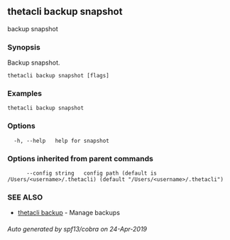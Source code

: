 ## thetacli backup snapshot

backup snapshot

### Synopsis

Backup snapshot.

```
thetacli backup snapshot [flags]
```

### Examples

```
thetacli backup snapshot
```

### Options

```
  -h, --help   help for snapshot
```

### Options inherited from parent commands

```
      --config string   config path (default is /Users/<username>/.thetacli) (default "/Users/<username>/.thetacli")
```

### SEE ALSO

* [thetacli backup](thetacli_backup.md)	 - Manage backups

###### Auto generated by spf13/cobra on 24-Apr-2019
